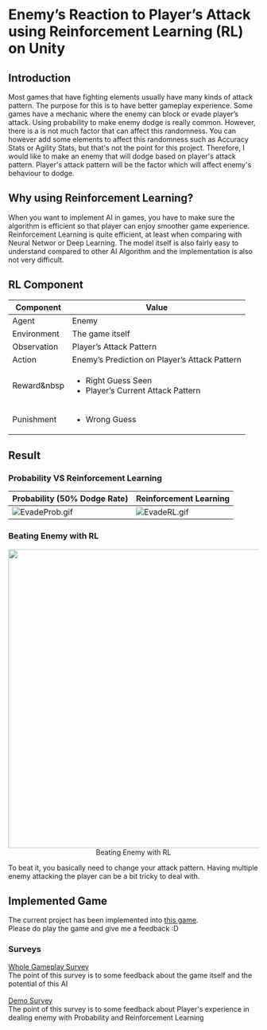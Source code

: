 # Enemy’s Reaction to Player’s Attack using Reinforcement Learning (RL) on Unity

## Introduction
Most games that have fighting elements usually have many kinds of attack pattern. The purpose for this is to have better gameplay experience. Some games have a mechanic where the enemy can block or evade player’s attack.
Using probability to make enemy dodge is really common. However, there is a is not much factor that can affect this randomness. You can however add some elements to affect this randomness such as Accuracy Stats or Agility Stats, but that's not the point for this project. Therefore, I would like to make an enemy that will dodge based on player's attack pattern. Player's attack pattern will be the factor which will affect enemy's behaviour to dodge.

## Why using Reinforcement Learning?
When you want to implement AI in games, you have to make sure the algorithm is efficient so that player can enjoy smoother game experience. Reinforcement Learning is quite efficient, at least when comparing with Neural Networ or Deep Learning. The model itself is also fairly easy to understand compared to other AI Algorithm and the implementation is also not very difficult.

## RL Component
| Component | Value |
| ------------- | ------------- |
| Agent | Enemy |
| Environment | The game itself |
| Observation | Player’s Attack Pattern |
| Action | Enemy’s Prediction on Player’s Attack Pattern |
| Reward&nbsp | <ul><li>Right Guess Seen</li><li>Player’s Current Attack Pattern</li></ul> |
| Punishment | <ul><li>Wrong Guess</li></ul> |

## Result
### Probability VS Reinforcement Learning
| Probability (50% Dodge Rate) | Reinforcement Learning |
| ------------- | ------------- |
| ![EvadeProb.gif](https://user-images.githubusercontent.com/55189926/183035363-bce456f8-fb01-4121-9ea2-7be428e3334e.gif) | ![EvadeRL.gif](https://user-images.githubusercontent.com/55189926/183035363-bce456f8-fb01-4121-9ea2-7be428e3334e.gif) |

### Beating Enemy with RL
<p align="center">
  <img src="https://user-images.githubusercontent.com/55189926/183040957-6b352cac-7009-460d-90d1-0f3e330c6f3f.gif" width="600"/>
  <br>Beating Enemy with RL
</p>

To beat it, you basically need to change your attack pattern. Having multiple enemy attacking the player can be a bit tricky to deal with.

## Implemented Game
The current project has been implemented into [this game](https://ddxc.itch.io/cast-adrift). \
Please do play the game and give me a feedback :D

### Surveys
[Whole Gameplay Survey](https://docs.google.com/forms/d/e/1FAIpQLSdPrMlgVyMLtYsSZxoEeweOj6HHWeITi5zHHFQzjYldSUzDiQ/viewform?usp=sf_link) \
The point of this survey is to some feedback about the game itself and the potential of this AI \
\
[Demo Survey](https://docs.google.com/forms/d/e/1FAIpQLSc3aiyv5_a9jXxK8tPbOusDVrYd_GJ9tMSrb-ueMoAthF1zlA/viewform?usp=sf_link) \
The point of this survey is to some feedback about Player's experience in dealing enemy with Probability and Reinforcement Learning
